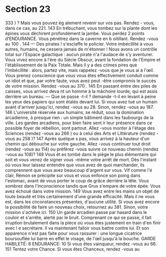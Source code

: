 # Section 23

333 ) ? Mais vous pouvez ég alement revenir sur vos pas. Rendez -
vous, dans ce cas, au 221.
143
En trébuchant, vous tombez sur la plante dont les épines vous
déchirent profondément la jambe. Vous perdez 2 points
d'ENDURANCE.  Vous pénétrez dans la caverne en b oitillant.
Rendez -vous au 100 .
144
— Des pirates ! s'esclaffe le policier. Votre imbécillité à vous
autres, humains, ne cessera jamais de m'étonner ! Nous avons un
contrôle total sur l'Espace galactique : aucun pirate n'a l'audace
de s'y aventurer. Vous vivez encore à l'ère du Siècle Obscur, avant
la fondation de l'Empire et l'établissement de la Paix Totale. Mais
il y a des crimes pires que l'imbécillité : alors, partez vite, mais
rappelez -vous que je vous ai à l'œil.
Vous prenez conscience que vous vous êtes effectivement conduit
comme un idiot et que, par votre faute, vous avez peut -être
compromis le succès de votre mission. Rendez -vous au 370 .
145
En passant entre des piles de caisses, vous arrivez deva nt un
homme à la mâchoire lourde, qui est assis derrière un bureau.
— Que se passe -t-il ? demande -t-il en levant à peine les yeux des
papiers qui sont étalés devant lui. Si vous avez tué un humain
avant d'arriver jusqu'ici, rendez -vous au 28. Sinon, rendez -vous
au 187.
146
L'université réservée aux humains, se réduit, sous la domination
arcadienne, à presque rien : un simple bâtiment dans les
faubourgs de la ville. Les gardes arcadiens, pour bien faire sent ir
leur présence dans ce possible foyer de rébellion, sont partout.
Allez -vous monter à l'étage des Sciences (rendez -vous au 266 )
ou à celui des Arts et Littérature (rendez -vous au 258 )?
147
Après quelque s pas, vous arrivez à la hauteur d'un chemin qui
débouche sur votre gauche. Allez -vous continuer tout droit
(rendez -vous au 114) ou préférez -vous suivre ce nouveau chemin
(rendez -vous au 108)?
148
Vous êt es tombé dans le piège le plus élémentaire qui soit et vous
venez de signer vous -même votre arrêt de mort. Dès l'instant où
vous leur laissez entendre que vous avez de quoi marchander, ils
comprennent que vous avez beaucoup d'argent sur vous. Vif
comme l'é clair, Rémon se précipite sur vous et vous enfonce son
poing dans l'estomac, avant de vous porter le coup de grâce
derrière la tête. Vous sombrez dans l'inconscience tandis que
Grus s'empare de votre épée. Vous avez échoué dans votre
mission.
149
Vous avez  entre les mains un objet de toute beauté et très
certainement d'une grande efficacité. Mais il ne vous est, dans les
circonstances présentes, d'aucune utilité. Si vous avez encore la
possibilité de faire un nouveau choix, retournez au 381. Sinon,
votre mission s'achève ici.
150
Un garde arcadien passe par hasard dans le couloir et s'arrête,
alerté par le bruit. Comprenant ce qui se passe, il fait irruption
brutalement dans la pièce où vous êtes justement en train d'en
finir avec l e secrétaire. Il va maintenant falloir vous battre contre
lui.
Et son apparence n'est pas faite pour vous rassurer : une longue
cicatrice boursouflée lui barre en effet le visage, de l'œil jusqu'à la
bouche.
GARDE  HABILETÉ:  8 ENDURANCE:  10 Si vous êtes
vainqueur, rendez -vous au 66.
151
Tentez votre Chance. Si vous êtes Chanceux, rendez -vous au